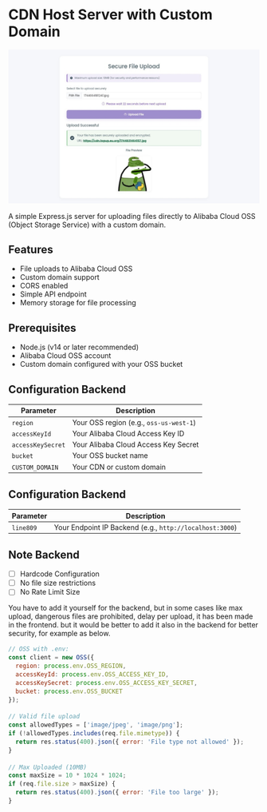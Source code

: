 # CDN Host Server with Custom Domain
<div align="center">
  <img src="https://raw.githubusercontent.com/SMMURDA/cdn-host/main/screenshot/result.jpg" alt="Hasil Screenshot" style="max-width: 100%; height: auto;" />
</div>


A simple Express.js server for uploading files directly to Alibaba Cloud OSS (Object Storage Service) with a custom domain.

## Features

- File uploads to Alibaba Cloud OSS
- Custom domain support
- CORS enabled
- Simple API endpoint
- Memory storage for file processing

## Prerequisites

- Node.js (v14 or later recommended)
- Alibaba Cloud OSS account
- Custom domain configured with your OSS bucket

## Configuration Backend

| Parameter         | Description                          |
|-------------------|--------------------------------------|
| `region`          | Your OSS region (e.g., `oss-us-west-1`) |
| `accessKeyId`     | Your Alibaba Cloud Access Key ID     |
| `accessKeySecret` | Your Alibaba Cloud Access Key Secret |
| `bucket`          | Your OSS bucket name                 |
| `CUSTOM_DOMAIN`   | Your CDN or custom domain            |

## Configuration Backend

| Parameter         | Description                          |
|-------------------|--------------------------------------|
| `line809`          | Your Endpoint IP Backend (e.g., `http://localhost:3000`) |`) |

## Note Backend

   - [ ] Hardcode Configuration
   - [ ] No file size restrictions
   - [ ] No Rate Limit Size

You have to add it yourself for the backend, but in some cases like max upload, dangerous files are prohibited, delay per upload, it has been made in the frontend. but it would be better to add it also in the backend for better security, for example as below.

```javascript
// OSS with .env:
const client = new OSS({
  region: process.env.OSS_REGION, 
  accessKeyId: process.env.OSS_ACCESS_KEY_ID,
  accessKeySecret: process.env.OSS_ACCESS_KEY_SECRET,
  bucket: process.env.OSS_BUCKET
});

// Valid file upload
const allowedTypes = ['image/jpeg', 'image/png'];
if (!allowedTypes.includes(req.file.mimetype)) {
  return res.status(400).json({ error: 'File type not allowed' });
}

// Max Uploaded (10MB)
const maxSize = 10 * 1024 * 1024;
if (req.file.size > maxSize) {
  return res.status(400).json({ error: 'File too large' });
}
```


